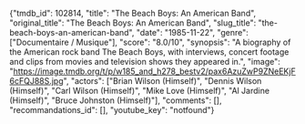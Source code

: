 {"tmdb_id": 102814, "title": "The Beach Boys: An American Band", "original_title": "The Beach Boys: An American Band", "slug_title": "the-beach-boys-an-american-band", "date": "1985-11-22", "genre": ["Documentaire / Musique"], "score": "8.0/10", "synopsis": "A biography of the American rock band The Beach Boys, with interviews, concert footage and clips from movies and television shows they appeared in.", "image": "https://image.tmdb.org/t/p/w185_and_h278_bestv2/pax6AzuZwP9ZNeEKjF6cFQJ88S.jpg", "actors": ["Brian Wilson (Himself)", "Dennis Wilson (Himself)", "Carl Wilson (Himself)", "Mike Love (Himself)", "Al Jardine (Himself)", "Bruce Johnston (Himself)"], "comments": [], "recommandations_id": [], "youtube_key": "notfound"}